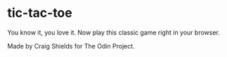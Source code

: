 # tic-tac-toe

<p>You know it, you love it. Now play this classic game right in your browser.</p>
<p>Made by Craig Shields for The Odin Project.</p>
